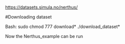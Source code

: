 



https://datasets.simula.no/nerthus/


#Downloading dataset

Bash:
sudo chmod 777 download*
./download_dataset*


Now the Nerthus_example can be run